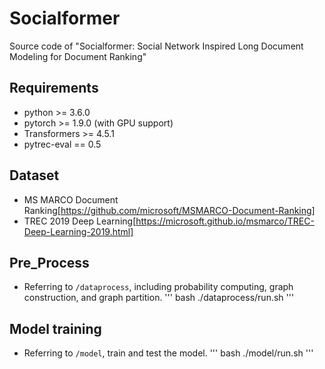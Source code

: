 # Socialformer
Source code of "Socialformer: Social Network Inspired Long Document Modeling for Document Ranking"

## Requirements
+ python >= 3.6.0
+ pytorch >= 1.9.0 (with GPU support)
+ Transformers >= 4.5.1
+ pytrec-eval == 0.5

## Dataset
+ MS MARCO Document Ranking[https://github.com/microsoft/MSMARCO-Document-Ranking]
+ TREC 2019 Deep Learning[https://microsoft.github.io/msmarco/TREC-Deep-Learning-2019.html]

## Pre_Process
+ Referring to `/dataprocess`, including probability computing, graph construction, and graph partition.
'''
bash ./dataprocess/run.sh
'''

## Model training

+ Referring to `/model`, train and test the model.
'''
bash ./model/run.sh
'''
